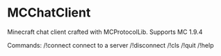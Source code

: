 # MCChatClient
Minecraft chat client crafted with MCProtocolLib.
Supports MC 1.9.4

Commands:
/!connect <ip> <port> <username> <password>     connect to a server
/!disconnect
/!cls
/!quit
/!help

